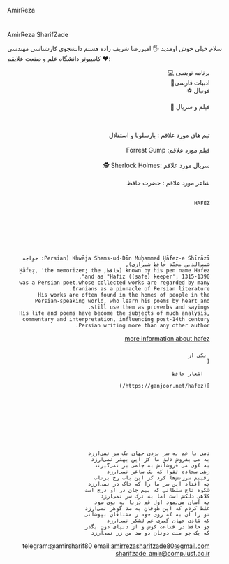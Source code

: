 

  
  AmirReza






# 

  AmirReza SharifZade


  سلام خیلی خوش اومدید 🖐
  امیررضا شریف زاده هستم
  دانشجوی کارشناسی مهندسی کامپیوتر دانشگاه علم و صنعت
  علایقم ❤️:
  <ol dir="rtl">
  برنامه نویسی 💻<br>
  ادبیات فارسی📜<br>
  فوتبال
  ⚽ <br>


  فیلم و سریال
  🎥<br><br><br>

تیم های مورد علاقم : بارسلونا و استقلال<br><br>
فیلم مورد علاقم:  Forrest Gump<br><br>
سریال مورد علاقم :Sherlock Holmes 🕵️<br><br>
شاعر مورد علاقم : حضرت حافظ<br><br>



  
    HAFEZ
  






  
    Khwāja Shams-ud-Dīn Muḥammad Ḥāfeẓ-e Shīrāzī (Persian: خواجه شمس‌‌الدین محمّد حافظ شیرازی‎),
    known by his pen name Hafez (حافظ, Ḥāfeẓ, 'the memorizer; the (safe) keeper'; 1315-1390) and as "Hafiz",
    was a Persian poet,whose collected works are regarded by many Iranians as a pinnacle of Persian literature.
    His works are often found in the homes of people in the Persian-speaking world, who learn his poems by heart and still use them as proverbs and sayings.
    His life and poems have become the subjects of much analysis, commentary and interpretation, influencing post-14th century Persian writing more than any other author.



[
  more information about hafez](https://en.wikipedia.org/wiki/Hafez)

  





  ### 
     یکی از
    [

      اشعار حافظ

    ](https://ganjoor.net/hafez/)
  


  


    
      


    دمی با غم به سر بردن جهان یک سر نمی‌ارزد
    به می بفروش دلق ما کز این بهتر نمی‌ارزد
    به کوی می فروشانش به جامی بر نمی‌گیرند
    زهی سجاده تقوا که یک ساغر نمی‌ارزد
    رقیبم سرزنش‌ها کرد کز این باب رخ برتاب
    چه افتاد این سر ما را که خاک در نمی‌ارزد
    شکوه تاج سلطانی که بیم جان در او درج است
    کلاهی دلکش است اما به ترک سر نمی‌ارزد
    چه آسان می‌نمود اول غم دریا به بوی سود
    غلط کردم که این طوفان به صد گوهر نمی‌ارزد
    تو را آن به که روی خود ز مشتاقان بپوشانی
    که شادی جهان گیری غم لشکر نمی‌ارزد
    چو حافظ در قناعت کوش و از دنیای دون بگذر
    که یک جو منت دونان دو صد من زر نمی‌ارزد


  



  telegram:@amirsharif80 
  email:amirrezasharifzade80@gmail.com
      sharifzade_amir@comp.iust.ac.ir




